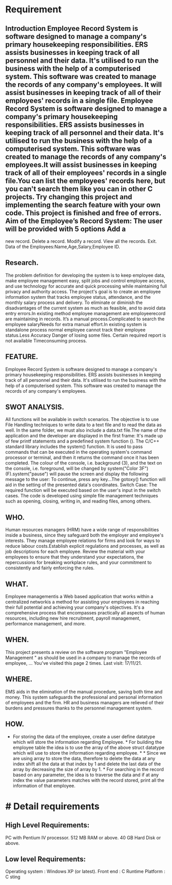 # Requirement
## Introduction                                                                                                                                                                  Employee Record System is software designed to manage a company's primary housekeeping responsibilities. ERS assists businesses in keeping track of all personnel and their data. It's utilised to run the business with the help of a computerised system. This software was created to manage the records of any company's employees. It will assist businesses in keeping track of all of their employees' records in a single file. Employee Record System is software designed to manage a company's primary housekeeping responsibilities. ERS assists businesses in keeping track of all personnel and their data. It's utilised to run the business with the help of a computerised system. This software was created to manage the records of any company's employees.It will assist businesses in keeping track of all of their employees' records in a single file.You can list the employees' records here, but you can't search them like you can in other C projects. Try changing this project and implementing the search feature with your own code. This project is finished and free of errors.                                                                                                                                                                            Aim of the Employee’s Record System: The user will be provided with 5 options Add a
new record.
Delete a record.
Modify a record.
View all the records.
Exit.                                                                                                                                                                            Data of the Employees:Name,Age,Salary,Employee ID.
## Research.
The problem definition for developing the system is to keep employee data, make employee management easy, split jobs and control employee access, and use technology for accurate and quick processing while maintaining full privacy and authority access. The project's goal is to create an employee information system that tracks employee status, attendance, and the monthly salary process and delivery. To eliminate or diminish the disadvantages of the current system as much as feasible, and to avoid data entry errors.In existing method employee management are employeerecord are maintaining in records. It’s a manual process.Complicated to search the employee salaryNeeds for extra manual effort.In existing system is standalone process normal employee cannot track their employee status.Less Accuracy Danger of losing some files. Certain required report is not available Timeconsuming process.
## FEATURE.
Employee Record System is software designed to manage a company's primary housekeeping responsibilities. ERS assists businesses in keeping track of all personnel and their data. It's utilised to run the business with the help of a computerised system. This software was created to manage the records of any company's employees.
## SWOT ANALYSIS.
 All functions will be available in switch scenarios. The objective is to use File Handling techniques to write data to a text file and to read the data as well. In the same folder, we must also include a data.txt file.The name of the application and the developer are displayed in the first frame: It's made up of few printf statements and a predefined system function (). The C/C++ standard library includes the system() function. It is used to pass commands that can be executed in the operating system's command processor or terminal, and then it returns the command once it has been completed. The colour of the console, i.e. background (3), and the text on the console, i.e. foreground, will be changed by system("Color 3F") (F).system("pause") will pause the screen and display the following message to the user: To continue, press any key...The gotoxy() function will aid in the setting of the presented data's coordinates. Switch Case: The required function will be executed based on the user's input in the switch cases. The code is developed using simple file management techniques such as opening, closing, writing in, and reading files, among others.
## WHO.
Human resources managers (HRM) have a wide range of responsibilities inside a business, since they safeguard both the employer and employee's interests. They manage employee relations for firms and look for ways to reduce labour costs.Establish explicit regulations and processes, as well as job descriptions for each employee. Review the material with your employees to ensure that they understand your expectations, the repercussions for breaking workplace rules, and your commitment to consistently and fairly enforcing the rules.
## WHAT.
 Employee managementis a Web based application that works within a centralized networkis a method for assisting your employees in reaching their full potential and achieving your company's objectives. It's a comprehensive process that encompasses practically all aspects of human resources, including new hire recruitment, payroll management, performance management, and more.
 ## WHEN.
 This project presents a review on the software program "Employee Management " as should be used in a company to manage the records of employee, ... You've visited this page 2 times. Last visit: 17/11/21.
 ## WHERE.
 EMS aids in the elimination of the manual procedure, saving both time and money. This system safeguards the professional and personal information of employees and the firm. HR and business managers are relieved of their burdens and pressures thanks to the personnel management system.
 ## HOW.
* For storing the data of the employee, create a user define datatype which will store the information regarding Employee.                                                        * For building the employee table the idea is to use the array of the above struct datatype which will use to store the information regarding employee.                         * * Since we are using array to store the data, therefore to delete the data at any index shift all the data at that index by 1 and delete the last data of the array by decreasing the size of array by 1.                                                                                                                                                          *  For searching in the record based on any parameter, the idea is to traverse the data and if at any index the value parameters matches with the record stored, print all the information of that employee.
# # Detail requirements
## High Level Requirements:
PC with Pentium IV processor.
512 MB RAM or above.
40 GB Hard Disk or above.
##  Low level Requirements:
Operating system : Windows XP (or latest).
Front end : C Runtime
Platform : C sting
